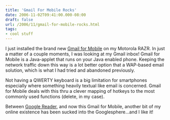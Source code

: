 ```yaml
---
title: 'Gmail For Mobile Rocks'
date: 2006-11-02T09:41:00.000-08:00
draft: false
url: /2006/11/gmail-for-mobile-rocks.html
tags: 
- cool stuff
---
```


I just installed the brand new [Gmail for Mobile](http://www.gmail.com/app) on my Motorola RAZR. In just a matter of a couple moments, I was looking at my Gmail inbox! Gmail for Mobile is a Java-applet that runs on your Java enabled phone. Keeping the network traffic down this way is a lot better option that a WAP-based email solution, which is what I had tried and abandoned previously.

  

Not having a QWERTY keyboard is a big limitation for smartphones especially where something heavily textual like email is concerned. Gmail for Mobile deals with this thru a clever mapping of hotkeys to the most commonly used functions (delete, in my case).

Between [Google Reader](http://reader.google.com), and now this Gmail for Mobile, another bit of my online existence has been sucked into the Googlesphere...and I like it!